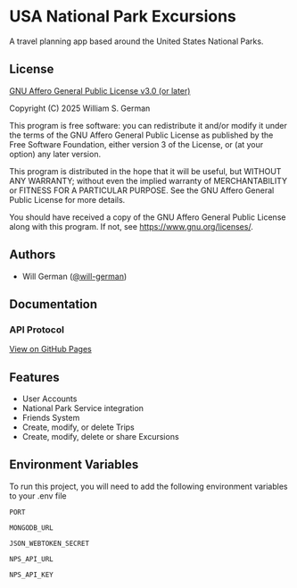 
# USA National Park Excursions

A travel planning app based around the United States National Parks.
## License

[GNU Affero General Public License v3.0 (or later)](https://www.gnu.org/licenses/agpl-3.0.en.html)

Copyright (C) 2025  William S. German

This program is free software: you can redistribute it and/or modify
it under the terms of the GNU Affero General Public License as
published by the Free Software Foundation, either version 3 of the
License, or (at your option) any later version.

This program is distributed in the hope that it will be useful,
but WITHOUT ANY WARRANTY; without even the implied warranty of
MERCHANTABILITY or FITNESS FOR A PARTICULAR PURPOSE.  See the
GNU Affero General Public License for more details.

You should have received a copy of the GNU Affero General Public License
along with this program.  If not, see <https://www.gnu.org/licenses/>.
## Authors

- Will German ([@will-german](https://github.com/will-german))

## Documentation

### API Protocol

[View on GitHub Pages]()

## Features

- User Accounts
- National Park Service integration
- Friends System
- Create, modify, or delete Trips
- Create, modify, delete or share Excursions

## Environment Variables

To run this project, you will need to add the following environment variables to your .env file

`PORT`

`MONGODB_URL`

`JSON_WEBTOKEN_SECRET`

`NPS_API_URL`

`NPS_API_KEY`

